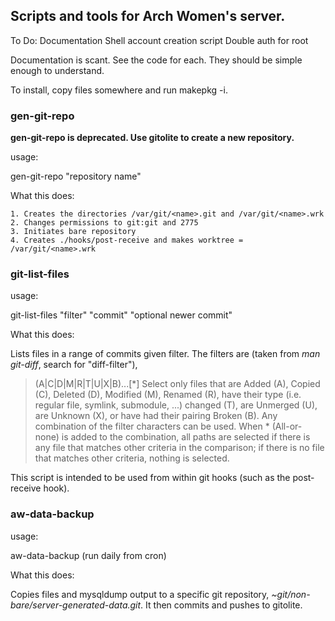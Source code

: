## Scripts and tools for Arch Women's server. ##

To Do:
Documentation
Shell account creation script
Double auth for root

Documentation is scant. See the code for each. They should be simple enough to understand.

To install, copy files somewhere and run makepkg -i.

### gen-git-repo ###

**gen-git-repo is deprecated. Use gitolite to create a new repository.**

usage: 

gen-git-repo "repository name"

What this does:

    1. Creates the directories /var/git/<name>.git and /var/git/<name>.wrk
    2. Changes permissions to git:git and 2775
    3. Initiates bare repository 
    4. Creates ./hooks/post-receive and makes worktree = /var/git/<name>.wrk

### git-list-files ###

usage:

git-list-files "filter" "commit" "optional newer commit"

What this does:

Lists files in a range of commits given filter. The filters are (taken from _man git-diff_, search for "diff-filter"),
> (A|C|D|M|R|T|U|X|B)...[\*]
> Select only files that are Added (A), Copied (C), Deleted (D), Modified (M), Renamed (R), have their type (i.e. regular file, symlink, submodule, ...) changed (T), are Unmerged (U), are Unknown (X), or have had their pairing Broken (B). Any combination of the filter characters can be used. When * (All-or-none) is added to the combination, all paths are selected if there is any file that matches other criteria in the comparison; if there is no file that matches other criteria, nothing is selected.

This script is intended to be used from within git hooks (such as the post-receive hook).

### aw-data-backup ###

usage:

aw-data-backup
(run daily from cron)

What this does:

Copies files and mysqldump output to a specific git repository, _~git/non-bare/server-generated-data.git_. It then commits and pushes to gitolite.
